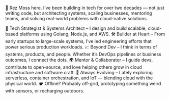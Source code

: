 👋 Rez Moss here.
I’ve been building in tech for over two decades — not just writing code, but architecting systems, scaling businesses, mentoring teams, and solving real-world problems with cloud-native solutions.

💼 Tech Strategist & Systems Architect – I design and build scalable, cloud-based platforms using Golang, Node.js, and AWS.
🛠️ Builder at Heart – From early startups to large-scale systems, I’ve led engineering efforts that power serious production workloads.
📈 Beyond Dev – I think in terms of systems, products, and people. Whether it’s DevOps pipelines or business outcomes, I connect the dots.
🌍 Mentor & Collaborator – I guide devs, contribute to open-source, and love helping others grow in cloud infrastructure and software craft.
🔭 Always Evolving – Lately exploring serverless, container orchestration, and IoT — blending cloud with the physical world.
🏕️ Offline? Probably off-grid, prototyping something weird with sensors, or recharging outdoors.
